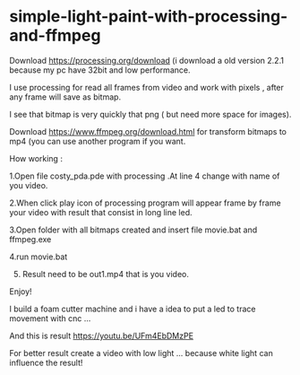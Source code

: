 # simple-light-paint-with-processing-and-ffmpeg

Download https://processing.org/download (i download a old version 2.2.1 because my pc have 32bit and low performance.

I use processing for read all frames from video and work with pixels , after any frame will save as bitmap.

I see that bitmap is very quickly that png ( but need more space for images).

Download https://www.ffmpeg.org/download.html for transform bitmaps to mp4 (you can use another program if you want.

How working :

1.Open file costy_pda.pde with processing .At line 4 change with name of you video.

2.When click play icon of processing program will appear frame by frame your video with result that consist in long line led.

3.Open folder with all bitmaps created and insert file movie.bat and ffmpeg.exe

4.run movie.bat 

5. Result need to be out1.mp4 that is you video.

Enjoy!

I build a foam cutter machine and i have a idea to put a led to trace movement with cnc ...

And this is result https://youtu.be/UFm4EbDMzPE

For better result create a video with low light ... because white light can influence the result!

